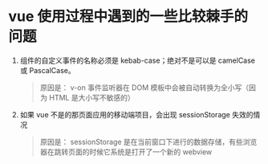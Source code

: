 # vue 使用过程中遇到的一些比较棘手的问题

1. 组件的自定义事件的名称必须是 kebab-case；绝对不是可以是 camelCase 或 PascalCase。

   > 原因是： v-on 事件监听器在 DOM 模板中会被自动转换为全小写（因为 HTML 是大小写不敏感的）

2. 如果 vue 不是的那页面应用的移动端项目，会出现 sessionStorage 失效的情况
   > 原因是： sessionStorage 是在当前窗口下进行的数据存储，有些浏览器在跳转页面的时候它系统是打开了一个新的 webview
